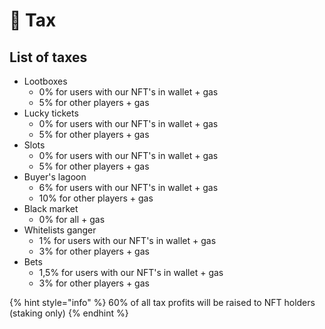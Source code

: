# 🚖 Tax

## List of taxes

* Lootboxes
  * 0% for users with our NFT's in wallet + gas
  * 5% for other players + gas
* Lucky tickets
  * 0% for users with our NFT's in wallet + gas
  * 5% for other players + gas
* Slots
  * 0% for users with our NFT's in wallet + gas
  * 5% for other players + gas
* Buyer's lagoon
  * 6% for users with our NFT's in wallet + gas
  * 10% for other players + gas
* Black market
  * 0% for all + gas
* Whitelists ganger
  * 1% for users with our NFT's in wallet + gas
  * 3% for other players + gas
* Bets
  * 1,5% for users with our NFT's in wallet + gas
  * 3% for other players + gas

{% hint style="info" %}
60% of all tax profits will be raised to NFT holders (staking only)
{% endhint %}
